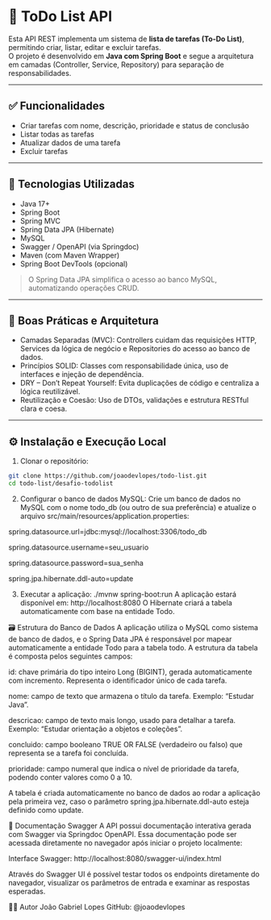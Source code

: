 # 📝 ToDo List API

Esta API REST implementa um sistema de **lista de tarefas (To‑Do List)**, permitindo criar, listar, editar e excluir tarefas.  
O projeto é desenvolvido em **Java com Spring Boot** e segue a arquitetura em camadas (Controller, Service, Repository) para separação de responsabilidades.  

---

## ✅ Funcionalidades

- Criar tarefas com nome, descrição, prioridade e status de conclusão
- Listar todas as tarefas
- Atualizar dados de uma tarefa
- Excluir tarefas

---

## 🚀 Tecnologias Utilizadas

- Java 17+
- Spring Boot
- Spring MVC
- Spring Data JPA (Hibernate)
- MySQL
- Swagger / OpenAPI (via Springdoc)
- Maven (com Maven Wrapper)
- Spring Boot DevTools (opcional)

> O Spring Data JPA simplifica o acesso ao banco MySQL, automatizando operações CRUD.

---

## 🧠 Boas Práticas e Arquitetura

- Camadas Separadas (MVC): Controllers cuidam das requisições HTTP, Services da lógica de negócio e Repositories do acesso ao banco de dados.  
- Princípios SOLID: Classes com responsabilidade única, uso de interfaces e injeção de dependência.  
- DRY – Don’t Repeat Yourself: Evita duplicações de código e centraliza a lógica reutilizável.  
- Reutilização e Coesão: Uso de DTOs, validações e estrutura RESTful clara e coesa.

---

## ⚙️ Instalação e Execução Local

1. Clonar o repositório:
```bash
git clone https://github.com/joaodevlopes/todo-list.git
cd todo-list/desafio-todolist
````
2. Configurar o banco de dados MySQL:
Crie um banco de dados no MySQL com o nome todo_db (ou outro de sua preferência) e atualize o arquivo src/main/resources/application.properties:

spring.datasource.url=jdbc:mysql://localhost:3306/todo_db

spring.datasource.username=seu_usuario

spring.datasource.password=sua_senha

spring.jpa.hibernate.ddl-auto=update

3. Executar a aplicação:
./mvnw spring-boot:run
A aplicação estará disponível em: http://localhost:8080
O Hibernate criará a tabela automaticamente com base na entidade Todo.

🗃️ Estrutura do Banco de Dados
A aplicação utiliza o MySQL como sistema de banco de dados, e o Spring Data JPA é responsável por mapear automaticamente a entidade Todo para a tabela todo. A estrutura da tabela é composta pelos seguintes campos:

id: chave primária do tipo inteiro Long (BIGINT), gerada automaticamente com incremento. Representa o identificador único de cada tarefa.

nome: campo de texto que armazena o título da tarefa. Exemplo: “Estudar Java”.

descricao: campo de texto mais longo, usado para detalhar a tarefa. Exemplo: “Estudar orientação a objetos e coleções”.

concluido: campo booleano TRUE OR FALSE (verdadeiro ou falso) que representa se a tarefa foi concluída.

prioridade: campo numeral que indica o nível de prioridade da tarefa, podendo conter valores como 0 a 10.

A tabela é criada automaticamente no banco de dados ao rodar a aplicação pela primeira vez, caso o parâmetro spring.jpa.hibernate.ddl-auto esteja definido como update.

📘 Documentação Swagger
A API possui documentação interativa gerada com Swagger via Springdoc OpenAPI. Essa documentação pode ser acessada diretamente no navegador após iniciar o projeto localmente:

Interface Swagger: http://localhost:8080/swagger-ui/index.html

Através do Swagger UI é possível testar todos os endpoints diretamente do navegador, visualizar os parâmetros de entrada e examinar as respostas esperadas.

👨‍💻 Autor
João Gabriel Lopes
GitHub: @joaodevlopes
